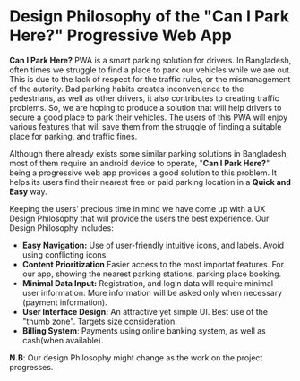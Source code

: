﻿# Design Philosophy of the "Can I Park Here?" Progressive Web App

**Can I Park Here?** PWA is a smart parking solution for drivers. In Bangladesh, often times we struggle to find a place to park our vehicles while we are out. This is due to the lack of respect for the traffic rules, or the mismanagement of the autority. Bad parking habits creates  inconvenience to the pedestrians, as well as other drivers, it also contributes to creating traffic problems. So, we are hoping to produce a solution that will help drivers to secure a good place to park their vehicles.  The users of this PWA will enjoy various features that will save them from the struggle of finding a suitable place for parking, and traffic fines.

Although there already exists some similar parking solutions in Bangladesh, most of them require an android device to operate, "**Can I Park Here?**" being a progressive web app provides a good solution to this problem. It helps its users find their nearest free or paid  parking location in a **Quick and Easy** way.

Keeping the users' precious time in mind we have come up with a UX Design Philosophy that will provide the users the best experience. Our Design Philosophy includes:

- **Easy Navigation:** Use of user-friendly intuitive icons, and labels. Avoid using conflicting icons.
- **Content Prioritization** Easier access to the most importat features. For our app, showing the nearest parking stations, parking place booking.
- **Minimal  Data Input:** Registration, and login data will require minimal user information. More information will be asked only when necessary (payment information).
- **User Interface Design:** An attractive yet simple UI. Best use of the "thumb zone". Targets size consideration.
- **Billing System**: Payments using online banking system, as well as cash(when available).

**N.B**: Our design Philosophy might change as the work on the project progresses.


  
